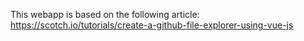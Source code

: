 This webapp is based on the following article: 
https://scotch.io/tutorials/create-a-github-file-explorer-using-vue-js 
